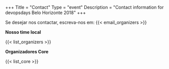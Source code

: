 +++
Title = "Contact"
Type = "event"
Description = "Contact information for devopsdays Belo Horizonte 2018"
+++

Se desejar nos contactar, escreva-nos em: {{< email_organizers >}}

**Nosso time local**

{{< list_organizers >}}

**Organizadores Core**

{{< list_core >}}
